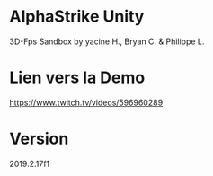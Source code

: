 # AlphaStrike Unity
3D-Fps Sandbox by yacine H., Bryan C. & Philippe L.


# Lien vers la Demo
https://www.twitch.tv/videos/596960289

# Version
2019.2.17f1
